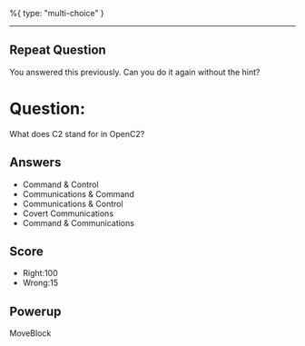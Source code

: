 %{
 type: "multi-choice"
}

---
## Repeat Question
You answered this previously. 
Can you do it again without the hint?

# Question:
What does C2 stand for in OpenC2?

## Answers
- Command & Control
- Communications & Command
- Communications & Control
- Covert Communications
- Command & Communications

## Score
- Right:100
- Wrong:15

## Powerup
MoveBlock

